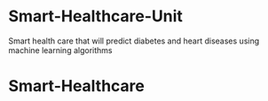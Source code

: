# Smart-Healthcare-Unit
 Smart health care that will predict diabetes and heart diseases using machine learning algorithms
# Smart-Healthcare
